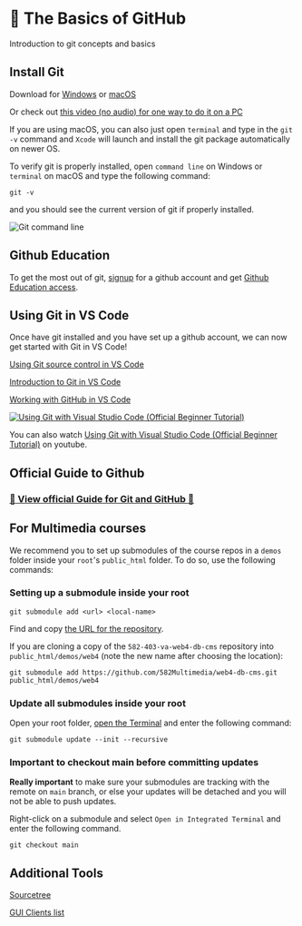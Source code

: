 # :wave: The Basics of GitHub

Introduction to git concepts and basics

## Install Git

Download for [Windows](https://git-scm.com/downloads/win) or [macOS](https://git-scm.com/downloads/mac)

Or check out [this video (no audio) for one way to do it on a PC](https://youtu.be/zjzoPAIHFfM?si=VKe3-TPRIyTjrmET)

If you are using macOS, you can also just open `terminal` and type in the `git -v` command and `Xcode` will launch and install the git package automatically on newer OS.

To verify git is properly installed, open `command line` on Windows or `terminal` on macOS and type the following command:

```git -v```

and you should see the current version of git if properly installed.

![Git command line](img/git-command-line.jpg)

## Github Education

To get the most out of git, [signup](https://github.com/signup) for a github account and get [Github Education access](https://github.com/education/students).

## Using Git in VS Code

Once have git installed and you have set up a github account, we can now get started with Git in VS Code!

[Using Git source control in VS Code](https://code.visualstudio.com/docs/sourcecontrol/overview)

[Introduction to Git in VS Code](https://code.visualstudio.com/docs/sourcecontrol/intro-to-git)

[Working with GitHub in VS Code](https://code.visualstudio.com/docs/sourcecontrol/github)

[![Using Git with Visual Studio Code (Official Beginner Tutorial)](img/git-youtube-intro.jpg)](https://youtu.be/i_23KUAEtUM)

You can also watch [Using Git with Visual Studio Code (Official Beginner Tutorial)](https://youtu.be/i_23KUAEtUM) on youtube.

## Official Guide to Github

### [:eyes: View official Guide for Git and GitHub :eyes:](/GITHUB.md)

## For Multimedia courses

We recommend you to set up submodules of the course repos in a `demos` folder inside your `root`'s `public_html` folder. To do so, use the following commands:

### Setting up a submodule inside your root

```shell
git submodule add <url> <local-name>
```

Find and copy [the URL for the repository](https://docs.github.com/en/repositories/creating-and-managing-repositories/cloning-a-repository).

If you are cloning a copy of the `582-403-va-web4-db-cms` repository into `public_html/demos/web4` (note the new name after choosing the location):

```shell
git submodule add https://github.com/582Multimedia/web4-db-cms.git public_html/demos/web4
```

### Update all submodules inside your root

Open your root folder, [open the Terminal](https://code.visualstudio.com/docs/terminal/basics) and enter the following command:

```shell
git submodule update --init --recursive
```

### Important to checkout main before committing updates

**Really important** to make sure your submodules are tracking with the remote on `main` branch, or else your updates will be detached and you will not be able to push updates.

Right-click on a submodule and select `Open in Integrated Terminal` and enter the following command.

```shell
git checkout main
```

## Additional Tools

[Sourcetree](https://www.sourcetreeapp.com/)

[GUI Clients list](https://git-scm.com/downloads/guis)
